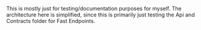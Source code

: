 This is mostly just for testing/documentation purposes for myself. The architecture here is simplified, since this is primarily just testing the Api and Contracts folder for Fast Endpoints.
